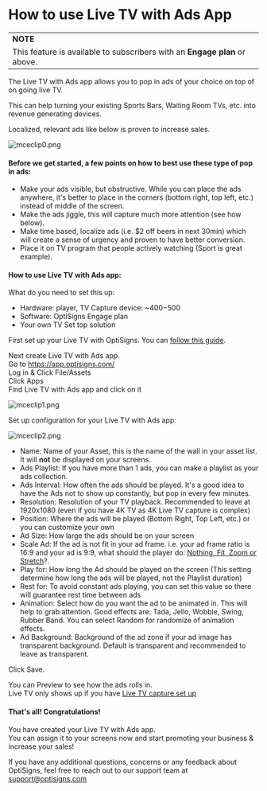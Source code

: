 # How to use Live TV with Ads App

|  |
| --- |
| **NOTE** |
| This feature is available to subscribers with an **Engage plan** or above. |

The Live TV with Ads app allows you to pop in ads of your choice on top of on going live TV.

This can help turning your existing Sports Bars, Waiting Room TVs, etc. into revenue generating devices.

Localized, relevant ads like below is proven to increase sales.

![mceclip0.png](https://support.optisigns.com/hc/article_attachments/1500008223921)

#### **Before we get started, a few points on how to best use these type of pop in ads:**

* Make your ads visible, but obstructive. While you can place the ads anywhere, it's better to place in the corners (bottom right, top left, etc.) instead of middle of the screen.
* Make the ads jiggle, this will capture much more attention (see how below).
* Make time based, localize ads (i.e. $2 off beers in next 30min) which will create a sense of urgency and proven to have better conversion.
* Place it on TV program that people actively watching (Sport is great example).

#### **How to use Live TV with Ads app:**

What do you need to set this up:

* Hardware: player, TV Capture device: ~$400-$500
* Software: OptiSigns Engage plan
* Your own TV Set top solution

First set up your Live TV with OptiSigns. You can [follow this guide](https://support.optisigns.com/hc/en-us/articles/1500002042241).

Next create Live TV with Ads app.  
Go to <https://app.optisigns.com/>  
Log in & Click File/Assets  
Click Apps  
Find Live TV with Ads app and click on it

![mceclip1.png](https://support.optisigns.com/hc/article_attachments/1500008225161)

Set up configuration for your Live TV with Ads app:

![mceclip2.png](https://support.optisigns.com/hc/article_attachments/1500008225441)

* Name: Name of your Asset, this is the name of the wall in your asset list. It will **not** be displayed on your screens.
* Ads Playlist: If you have more than 1 ads, you can make a playlist as your ads collection.
* Ads Interval: How often the ads should be played. It's a good idea to have the Ads not to show up constantly, but pop in every few minutes.
* Resolution: Resolution of your TV playback. Recommended to leave at 1920x1080 (even if you have 4K TV as 4K Live TV capture is complex)
* Position: Where the ads will be played (Bottom Right, Top Left, etc.) or you can customize your own
* Ad Size: How large the ads should be on your screen
* Scale Ad: If the ad is not fit in your ad frame. i.e. your ad frame ratio is 16:9 and your ad is 9:9, what should the player do: [Nothing, Fit, Zoom or Stretch](https://support.optisigns.com/hc/en-us/articles/360026610194)?.
* Play for: How long the Ad should be played on the screen (This setting determine how long the ads will be played, not the Playlist duration)
* Rest for: To avoid constant ads playing, you can set this value so there will guarantee rest time between ads
* Animation: Select how do you want the ad to be animated in. This will help to grab attention. Good effects are: Tada, Jello, Wobble, Swing, Rubber Band. You can select Random for randomize of animation effects.
* Ad Background: Background of the ad zone if your ad image has transparent background. Default is transparent and recommended to leave as transparent.

Click Save.

You can Preview to see how the ads rolls in.  
Live TV only shows up if you have [Live TV capture set up](https://support.optisigns.com/hc/en-us/articles/1500002042241)

#### **That's all! Congratulations!**

You have created your Live TV with Ads app.  
You can assign it to your screens now and start promoting your business & increase your sales!

If you have any additional questions, concerns or any feedback about OptiSigns, feel free to reach out to our support team at [support@optisigns.com](mailto:support@optisigns.com)